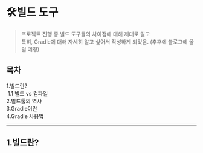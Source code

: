 # 🛠빌드 도구 

> 프로젝트 진행 중 빌드 도구들의 차이점에 대해 제대로 알고 </br>
> 특히, Gradle에 대해 자세히 알고 싶어서 작성하게 되었음. (추후에 블로그에 올릴 예정) 

## 목차
</hr>
1.빌드란? </br>
&nbsp;1.1 빌드 vs 컴파일</br>
2.빌드툴의 역사</br>
3.Gradle이란</br>
4.Gradle 사용법 

* * *


## 1.빌드란?

